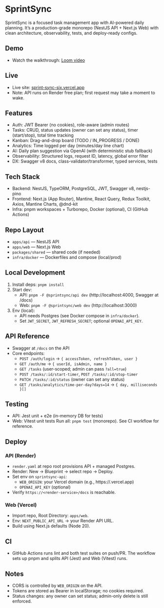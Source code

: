 # SprintSync

SprintSync is a focused task management app with AI-powered daily planning. It’s a production-grade monorepo (NestJS API + Next.js Web) with clean architecture, observability, tests, and deploy-ready configs.

## Demo

- Watch the walkthrough: [Loom video](https://www.loom.com/share/8f4cd4b665554c93a13ed9f0e60b68e6)

## Live

- Live site: [sprint-sync-six.vercel.app](https://sprint-sync-six.vercel.app/)
- Note: API runs on Render free plan; first request may take a moment to wake.

## Features

- Auth: JWT Bearer (no cookies), role-aware (admin routes)
- Tasks: CRUD, status updates (owner can set any status), timer (start/stop), total time tracking
- Kanban: Drag-and-drop board (TODO / IN_PROGRESS / DONE)
- Analytics: Time logged per day (minutes/day line chart)
- AI: Daily plan suggestion via OpenAI (with deterministic stub fallback)
- Observability: Structured logs, request ID, latency, global error filter
- DX: Swagger v8 docs, class-validator/transformer, typed services, tests

## Tech Stack

- Backend: NestJS, TypeORM, PostgreSQL, JWT, Swagger v8, nestjs-pino
- Frontend: Next.js (App Router), Mantine, React Query, Redux Toolkit, Axios, Mantine Charts, @dnd-kit
- Infra: pnpm workspaces + Turborepo, Docker (optional), CI (GitHub Actions)

## Repo Layout

- `apps/api` — NestJS API
- `apps/web` — Next.js Web
- `packages/shared` — shared code (if needed)
- `infra/docker` — Dockerfiles and compose (local/prod)

## Local Development

1. Install deps: `pnpm install`
2. Start dev:
   - API: `pnpm -F @sprintsync/api dev` (http://localhost:4000, Swagger at /docs)
   - Web: `pnpm -F @sprintsync/web dev` (http://localhost:3000)
3. Env (local):
   - API needs Postgres (see Docker compose in `infra/docker`).
   - Set `JWT_SECRET`, `JWT_REFRESH_SECRET`; optional `OPENAI_API_KEY`.

## API Reference

- Swagger at `/docs` on the API
- Core endpoints:
  - `POST /auth/login` → `{ accessToken, refreshToken, user }`
  - `GET /auth/me` → `{ userId, isAdmin, name }`
  - `GET /tasks` (user-scoped; admin can pass `?all=true`)
  - `POST /tasks/:id/start-timer`, `POST /tasks/:id/stop-timer`
  - `PATCH /tasks/:id/status` (owner can set any status)
  - `GET /tasks/analytics/time-per-day?days=14` → `{ day, milliseconds }[]`

## Testing

- API: Jest unit + e2e (in-memory DB for tests)
- Web: Vitest unit tests
  Run all: `pnpm test` (monorepo). See CI workflow for reference.

## Deploy

### API (Render)

- `render.yaml` at repo root provisions API + managed Postgres.
- Render: New → Blueprint → select repo → Deploy.
- Set env on `sprintsync-api`:
  - `WEB_ORIGIN`: your Vercel domain (e.g., https://<project>.vercel.app)
  - `OPENAI_API_KEY` (optional)
- Verify `https://<render-service>/docs` is reachable.

### Web (Vercel)

- Import repo, Root Directory: `apps/web`.
- Env: `NEXT_PUBLIC_API_URL` → your Render API URL.
- Build using Next.js defaults (Node 20).

## CI

- GitHub Actions runs lint and both test suites on push/PR. The workflow sets up pnpm and splits API (Jest) and Web (Vitest) runs.

## Notes

- CORS is controlled by `WEB_ORIGIN` on the API.
- Tokens are stored as Bearer in localStorage; no cookies required.
- Status changes: any owner can set status; admin-only delete is still enforced.
